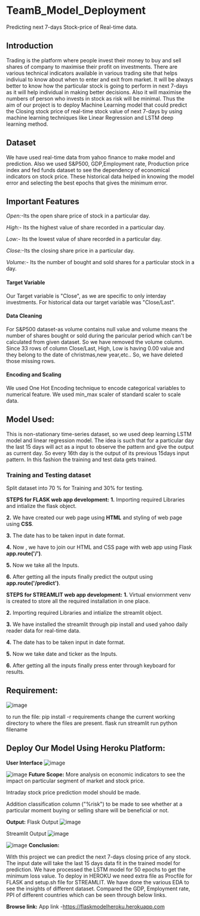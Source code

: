 # TeamB_Model_Deployment
Predicting next 7-days Stock-price of Real-time data.
## Introduction
Trading is the platform where people invest their money to buy and sell shares of company to maximise their profit on investments. There are various technical indicators available in various trading site that helps indiviual to know about when to enter and exit from market. It will be always better to know how the particular stock is going to perform in next 7-days as it will help individual in making better decisions. Also it will maximise the numbers of person who invests in stock as risk will be minimal. Thus the aim of our project is to deploy Machine Learning model that could predict the Closing stock price of real-time stock value of next 7-days by using machine learning techniques like Linear Regression and LSTM deep learning method.

## Dataset
We have used real-time data from yahoo finance to make model and prediction. Also we used S&P500, GDP,Employment rate, Production price index and fed funds dataset to see the dependency of economical indicators on stock price. These historical data helped in knowing the model error and selecting the best epochs that gives the minimum error. 

## Important Features
*Open:*-Its the open share price of stock in a particular day.

*High:*- Its the highest value of share recorded in a particular day.

*Low:*- Its the lowest value of share recorded in a particular day.

*Close:*-Its the closing share price in a particular day.

*Volume:*- Its the number of bought and sold shares for a particular stock in a day.

#### Target Variable
Our Target variable is "Close", as we are specific to only interday investments. For historical data our target variable was "Close/Last".

#### Data Cleaning
For S&P500 dataset-as volume contains null value and volume means the number of shares bought or sold during the paricular period which can't be calculated from given dataset. So we have removed the volume column. Since 33 rows of column Close/Last, High, Low is having 0.00 value and they belong to the date of christmas,new year,etc.. So, we have deleted those missing rows.

#### Encoding and Scaling
We used One Hot Encoding technique to encode categorical variables to numerical feature. We used min_max scaler of standard scaler to scale data.

## Model Used:
This is non-stationary time-series dataset, so we used deep learning LSTM model and linear regression model. The idea is such that for a particular day the last 15 days will act as a input to observe the pattern and give the output as current day. So every 16th day is the output of its previous 15days input pattern. In this fashion the training and test data gets trained.

### Training and Testing dataset
Split dataset into 70 % for Training and 30% for testing.

**STEPS for FLASK web app development:**
**1.** Importing required Libraries and intialize the flask object.

**2.** We have created our web page using **HTML** and styling of web page using **CSS**.

**3.** The date has to be taken input in date format.

**4.** Now , we have to join our HTML and CSS page with web app using Flask **app.route('/')**.

**5.** Now we take all the Inputs.

**6.** After getting all the inputs finally predict the output using **app.route('/predict')**.

**STEPS for STREAMLIT web app development:**
**1.** Virtual enviornment venv is created to store all the required installation in one place.

**2.** Importing required Libraries and intialize the streamlit object.

**3.** We have installed the streamlit through pip install and used yahoo daily reader data for real-time data.

**4.** The date has to be taken input in date format.

**5.** Now we take date and ticker as the Inputs.

**6.** After getting all the inputs finally press enter through keyboard for results.


## Requirement:
![image](https://github.com/Ankit2197/finalmodel/blob/main/req.PNG)

to run the file:
pip install -r requirements
change the current working directory to where the files are present.
flask run
streamlit run python filename
## Deploy Our Model Using Heroku Platform:
**User Interface**
![image](https://github.com/Ankit2197/finalmodel/blob/main/Screenshot%20(17).png)

![image](https://github.com/Ankit2197/finalmodel/blob/main/inputstream.png)
**Future Scope:**
More analysis on economic indicators to see the impact on particular segment of market and stock price.

Intraday stock price prediction model should be made. 

Addition classification column ("%risk") to be made to see whether at a particular moment buying or selling share will be beneficial or not.

**Output:**
Flask Output
![image](https://github.com/Ankit2197/finalmodel/blob/main/Screenshot%20(18).png)

Streamlit Output
![image](https://github.com/Ankit2197/finalmodel/blob/main/Screenshot%20(23).png)

![image](https://github.com/Ankit2197/finalmodel/blob/main/Screenshot%20(24).png)
**Conclusion:**

With this project we can predict the next 7-days closing price of any stock.
The input date will take the last 15 days data fit in the trained model for prediction.
We have processed the LSTM model for 50 epochs to get the minimum loss value.
To deploy in HEROKU we need extra file as Procfile for FLASK and setup.sh file for STREAMLIT.
We have done the various EDA to see the insights of different dataset. Compared the GDP, Employment rate, PPI of different countries which can be seen through below links.

**Browse link:**
App link -https://flaskmodelheroku.herokuapp.com
